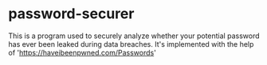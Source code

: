# password-securer
This is a program used to securely analyze whether your potential password has ever been leaked during data breaches.
It's implemented with the help of 'https://haveibeenpwned.com/Passwords'
